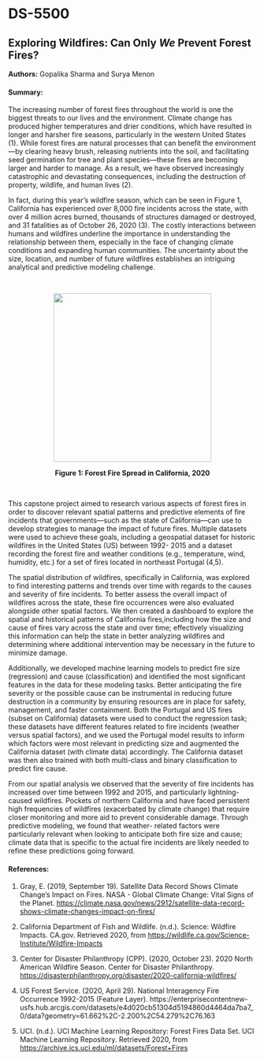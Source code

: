 # DS-5500
## Exploring Wildfires: Can Only *We* Prevent Forest Fires?
**Authors:** Gopalika Sharma and Surya Menon 

#### Summary:
The increasing number of forest fires throughout the world is one the biggest threats to our lives and the environment. Climate change has produced higher temperatures and drier conditions, which have resulted in longer and harsher fire seasons, particularly in the western United States (1). While forest fires are natural processes that can benefit the environment—by clearing heavy brush, releasing nutrients into the soil, and facilitating seed germination for tree and plant species—these fires are becoming larger and harder to manage. As a result, we have observed increasingly catastrophic and devastating consequences, including the destruction of property, wildlife, and human lives (2).

In fact, during this year’s wildfire season, which can be seen in Figure 1, California has experienced over 8,000 fire incidents across the state, with over 4 million acres burned, thousands of structures damaged or destroyed, and 31 fatalities as of October 26, 2020 (3). The costly interactions between humans and wildfires underline the importance in understanding the relationship between them, especially in the face of changing climate conditions and expanding human communities. The uncertainty about the size, location, and number of future wildfires establishes an intriguing analytical and predictive modeling challenge. 

<br />
<p align="center">
  <img width="320" height="342" src="https://upload.wikimedia.org/wikipedia/commons/8/85/2020_California_wildfires.png">
</p>
<p align="center">
<b>Figure 1: Forest Fire Spread in California, 2020 </b>
</p>
<br />

This capstone project aimed to research various aspects of forest fires in order to discover relevant spatial patterns and predictive elements of fire incidents that governments—such as the state of California—can use to develop strategies to manage the impact of future fires. Multiple datasets were used to achieve these goals, including a geospatial dataset for historic wildfires in the United States (US) between 1992- 2015 and a dataset recording the forest fire and weather conditions (e.g., temperature, wind, humidity, etc.) for a set of fires located in northeast Portugal (4,5).

The spatial distribution of wildfires, specifically in California, was explored to find interesting patterns and trends over time with regards to the causes and severity of fire incidents. To better assess the overall impact of wildfires across the state, these fire occurrences were also evaluated alongside other spatial factors. We then created a dashboard to explore the spatial and historical patterns of California fires,including how the size and cause of fires vary across the state and over time; effectively visualizing this information can help the state in better analyzing wildfires and determining where additional intervention may be necessary in the future to minimize damage.

Additionally, we developed machine learning models to predict fire size (regression) and cause (classification) and identified the most significant features in the data for these modeling tasks. Better anticipating the fire severity or the possible cause can be instrumental in reducing future destruction in a community by ensuring resources are in place for safety, management, and faster containment. Both the Portugal and US fires (subset on California) datasets were used to conduct the regression task; these datasets have different features related to fire incidents (weather versus spatial factors), and we used the Portugal model results to inform which factors were most relevant in predicting size and augmented the California dataset (with climate data) accordingly. The California dataset was then also trained with both multi-class and binary classification to predict fire cause.

From our spatial analysis we observed that the severity of fire incidents has increased over time between 1992 and 2015, and particularly lightning-caused wildfires. Pockets of northern California and have faced persistent high frequencies of wildfires (exacerbated by climate change) that require closer monitoring and more aid to prevent considerable damage. Through predictive modeling, we found that weather- related factors were particularly relevant when looking to anticipate both fire size and cause; climate data that is specific to the actual fire incidents are likely needed to refine these predictions going forward.
<br />


#### References:
1. Gray, E. (2019, September 19). Satellite Data Record Shows Climate Change’s Impact on Fires. NASA - Global Climate Change: Vital Signs of the Planet. https://climate.nasa.gov/news/2912/satellite-data-record-shows-climate-changes-impact-on-fires/

2. California Department of Fish and Wildlife. (n.d.). Science: Wildfire Impacts. CA.gov. Retrieved 2020, from https://wildlife.ca.gov/Science-Institute/Wildfire-Impacts

3. Center for Disaster Philanthropy (CPP). (2020, October 23). 2020 North American Wildfire Season. Center for Disaster Philanthropy. https://disasterphilanthropy.org/disaster/2020-california-wildfires/

4. US Forest Service. (2020, April 29). National Interagency Fire Occurrence 1992-2015 (Feature Layer). https://enterprisecontentnew- usfs.hub.arcgis.com/datasets/e4d020cb51304d5194860d4464da7ba7_0/data?geometry=61.662%2C-2.200%2C54.279%2C76.163

5. UCI. (n.d.). UCI Machine Learning Repository: Forest Fires Data Set. UCI Machine Learning Repository. Retrieved 2020, from https://archive.ics.uci.edu/ml/datasets/Forest+Fires
